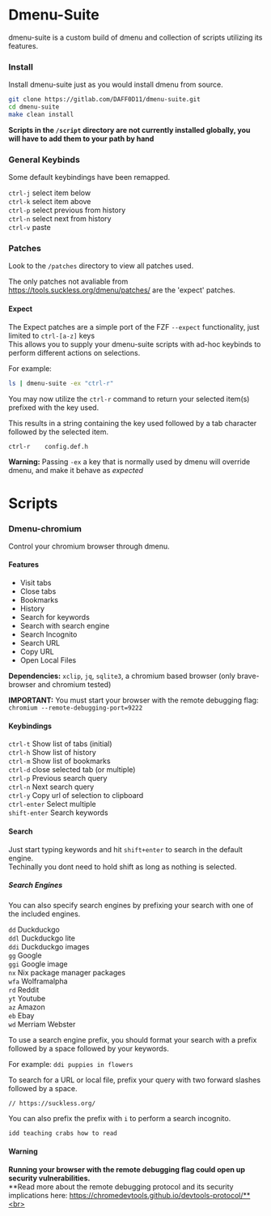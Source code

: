 # Dmenu-Suite

dmenu-suite is a custom build of dmenu and collection of scripts utilizing its features.

### Install

Install dmenu-suite just as you would install dmenu from source.

``` bash
git clone https://gitlab.com/DAFF0D11/dmenu-suite.git
cd dmenu-suite
make clean install
```

**Scripts in the ``/script`` directory are not currently installed globally, you will have to add them to your path by hand**

### General Keybinds

Some default keybindings have been remapped.

`ctrl-j` select item below<br>
`ctrl-k` select item above<br>
`ctrl-p` select previous from history<br>
`ctrl-n` select next from history<br>
`ctrl-v` paste<br>

### Patches

Look to the ``/patches`` directory to view all patches used.<br>

The only patches not avaliable from https://tools.suckless.org/dmenu/patches/ are the 'expect' patches.<br>

#### Expect

The Expect patches are a simple port of the FZF `--expect` functionality, just limited to `ctrl-[a-z]` keys<br>
This allows you to supply your dmenu-suite scripts with ad-hoc keybinds to perform different actions on selections.

For example:
``` bash
ls | dmenu-suite -ex "ctrl-r"
```

You may now utilize the `ctrl-r` command to return your selected item(s) prefixed with the key used.<br>

This results in a string containing the key used followed by a tab character followed by the selected item.

``` bash 
ctrl-r    config.def.h
```

**Warning:** Passing ``-ex`` a key that is normally used by dmenu will override dmenu, and make it behave as *expected*

# Scripts

### Dmenu-chromium

Control your chromium browser through dmenu.

#### Features

- Visit tabs
- Close tabs
- Bookmarks
- History
- Search for keywords
- Search with search engine
- Search Incognito
- Search URL
- Copy URL
- Open Local Files

**Dependencies:** `xclip`, `jq`, `sqlite3`, a chromium based browser (only brave-browser and chromium tested)<br>

**IMPORTANT:** You must start your browser with the remote debugging flag: `chromium --remote-debugging-port=9222`<br>

#### Keybindings

`ctrl-t` Show list of tabs (initial)<br>
`ctrl-h` Show list of history<br>
`ctrl-m` Show list of bookmarks<br>
`ctrl-d` close selected tab (or multiple)<br>
`ctrl-p` Previous search query<br>
`ctrl-n` Next search query<br>
`ctrl-y` Copy url of selection to clipboard<br>
`ctrl-enter` Select multiple <br>
`shift-enter` Search keywords<br>

#### Search

Just start typing keywords and hit `shift+enter` to search in the default engine.<br>
Techinally you dont need to hold shift as long as nothing is selected.<br>

##### Search Engines

You can also specify search engines by prefixing your search with one of the included engines.<br>

`dd` Duckduckgo<br>
`ddl` Duckduckgo lite<br>
`ddi` Duckduckgo images<br>
`gg` Google<br>
`ggi` Google image<br>
`nx` Nix package manager packages<br>
`wfa` Wolframalpha<br>
`rd` Reddit<br>
`yt` Youtube<br>
`az` Amazon<br>
`eb` Ebay<br>
`wd` Merriam Webster<br>

To use a search engine prefix, you should format your search with a prefix followed by a space followed by your keywords.

For example: `ddi puppies in flowers`

To search for a URL or local file, prefix your query with two forward slashes followed by a space.

`// https://suckless.org/`

You can also prefix the prefix with `i` to perform a search incognito.

`idd teaching crabs how to read`
    
#### **Warning**
**Running your browser with the remote debugging flag could open up security vulnerabilities.<br>**
**Read more about the remote debugging protocol and its security implications here: https://chromedevtools.github.io/devtools-protocol/**<br>
